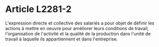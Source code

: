 # Article L2281-2

L'expression directe et collective des salariés a pour objet de définir les actions à mettre en oeuvre pour améliorer leurs conditions de travail, l'organisation de l'activité et la qualité de la production dans l'unité de travail à laquelle ils appartiennent et dans l'entreprise.